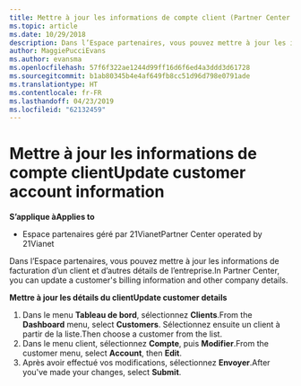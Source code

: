 ```yaml
---
title: Mettre à jour les informations de compte client (Partner Center géré par 21Vianet)
ms.topic: article
ms.date: 10/29/2018
description: Dans l’Espace partenaires, vous pouvez mettre à jour les informations de facturation d’un client et d’autres détails de l’entreprise.
author: MaggiePucciEvans
ms.author: evansma
ms.openlocfilehash: 57f6f322ae1244d99ff16d6f6ed4a3ddd3d61728
ms.sourcegitcommit: b1ab80345b4e4af649fb8cc51d96d798e0791ade
ms.translationtype: HT
ms.contentlocale: fr-FR
ms.lasthandoff: 04/23/2019
ms.locfileid: "62132459"
---
```

# <a name="update-customer-account-information"></a><span data-ttu-id="7c463-103">Mettre à jour les informations de compte client</span><span class="sxs-lookup"><span data-stu-id="7c463-103">Update customer account information</span></span>

<span data-ttu-id="7c463-104">**S’applique à**</span><span class="sxs-lookup"><span data-stu-id="7c463-104">**Applies to**</span></span>

-   <span data-ttu-id="7c463-105">Espace partenaires géré par 21Vianet</span><span class="sxs-lookup"><span data-stu-id="7c463-105">Partner Center operated by 21Vianet</span></span>


<span data-ttu-id="7c463-106">Dans l’Espace partenaires, vous pouvez mettre à jour les informations de facturation d’un client et d’autres détails de l’entreprise.</span><span class="sxs-lookup"><span data-stu-id="7c463-106">In Partner Center, you can update a customer's billing information and other company details.</span></span>

<span data-ttu-id="7c463-107">**Mettre à jour les détails du client**</span><span class="sxs-lookup"><span data-stu-id="7c463-107">**Update customer details**</span></span>

1.  <span data-ttu-id="7c463-108">Dans le menu **Tableau de bord**, sélectionnez **Clients**.</span><span class="sxs-lookup"><span data-stu-id="7c463-108">From the **Dashboard** menu, select **Customers**.</span></span> <span data-ttu-id="7c463-109">Sélectionnez ensuite un client à partir de la liste.</span><span class="sxs-lookup"><span data-stu-id="7c463-109">Then choose a customer from the list.</span></span>
2.  <span data-ttu-id="7c463-110">Dans le menu client, sélectionnez **Compte**, puis **Modifier**.</span><span class="sxs-lookup"><span data-stu-id="7c463-110">From the customer menu, select **Account**, then **Edit**.</span></span>
3.  <span data-ttu-id="7c463-111">Après avoir effectué vos modifications, sélectionnez **Envoyer**.</span><span class="sxs-lookup"><span data-stu-id="7c463-111">After you've made your changes, select **Submit**.</span></span>
